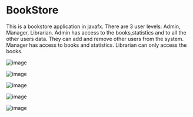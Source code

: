 ﻿# BookStore 
This is a bookstore application in javafx. There are 3 user levels: Admin, Manager, Librarian.
Admin has access to the books,statistics and to all the other users data. They can add and remove other users from the system.
Manager has access to books and statistics.
Librarian can only access the books.
          
![image](https://github.com/AlvinKollcaku/BookStore/assets/142890850/79b8bf2a-20cf-4c18-97be-4a9667b3d8ff)

![image](https://github.com/AlvinKollcaku/BookStore/assets/142890850/e4dfe724-dae3-4636-bc30-ca3d715874e3)

![image](https://github.com/AlvinKollcaku/BookStore/assets/142890850/7c4a44ba-c652-4cb6-b659-fffaa458cd58)

![image](https://github.com/AlvinKollcaku/BookStore/assets/142890850/5adc8645-76ab-4fb1-85c9-2eb38e9eb95d)

![image](https://github.com/AlvinKollcaku/BookStore/assets/142890850/6e5cdd0a-45cf-47c7-a62c-eb9e94362e82)

